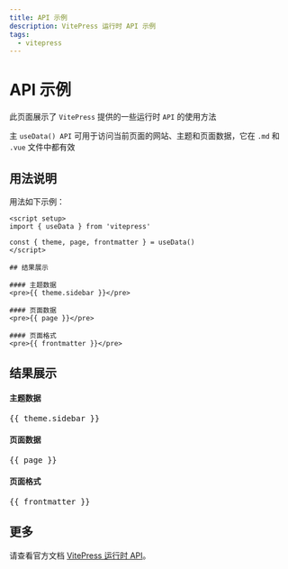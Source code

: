```yaml
---
title: API 示例
description: VitePress 运行时 API 示例
tags:
  - vitepress
---
```


# API 示例

此页面展示了 `VitePress` 提供的一些运行时 `API` 的使用方法

主 `useData() API` 可用于访问当前页面的网站、主题和页面数据，它在 `.md` 和 `.vue` 文件中都有效

## 用法说明

用法如下示例：

```vue twoslash
<script setup>
import { useData } from 'vitepress'

const { theme, page, frontmatter } = useData()
</script>

## 结果展示

#### 主题数据
<pre>{{ theme.sidebar }}</pre>

#### 页面数据
<pre>{{ page }}</pre>

#### 页面格式
<pre>{{ frontmatter }}</pre>
```

<script setup>
import { useData } from 'vitepress'

const { theme, page, frontmatter } = useData()

</script>

## 结果展示

#### 主题数据
<pre>{{ theme.sidebar }}</pre>

#### 页面数据
<pre>{{ page }}</pre>

#### 页面格式
<pre>{{ frontmatter }}</pre>

## 更多

请查看官方文档 [VitePress 运行时 API](https://vitepress.dev/zh/reference/runtime-api)。
